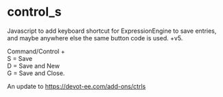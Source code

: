 # control_s

Javascript to add keyboard shortcut for ExpressionEngine to save entries, and maybe anywhere else the same button code is used.  +v5.  

Command/Control +  
S = Save  
D = Save and New  
G = Save and Close.  

An update to https://devot-ee.com/add-ons/ctrls  
